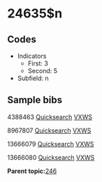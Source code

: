 # 24635$n

## Codes

-   Indicators
    -   First: 3
    -   Second: 5
-   Subfield: n

## Sample bibs

4388463 [Quicksearch](https://search.library.yale.edu/catalog/4388463) [VXWS](http://prodorbis.library.yale.edu:7014/vxws/GetHoldingsService?bibId=4388463)

8967807 [Quicksearch](https://search.library.yale.edu/catalog/8967807) [VXWS](http://prodorbis.library.yale.edu:7014/vxws/GetHoldingsService?bibId=8967807)

13666079 [Quicksearch](https://search.library.yale.edu/catalog/13666079) [VXWS](http://prodorbis.library.yale.edu:7014/vxws/GetHoldingsService?bibId=13666079)

13666080 [Quicksearch](https://search.library.yale.edu/catalog/13666080) [VXWS](http://prodorbis.library.yale.edu:7014/vxws/GetHoldingsService?bibId=13666080)

**Parent topic:**[246](../../tags/246/246.md)

